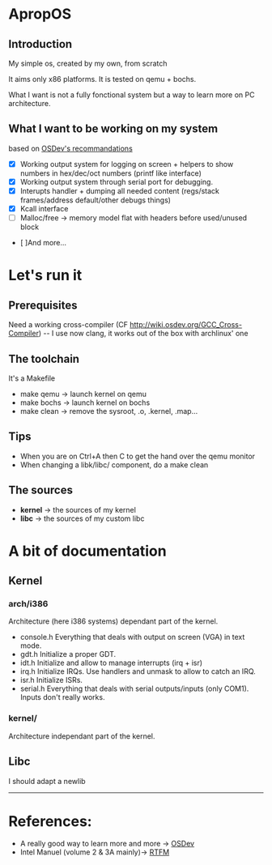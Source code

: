 # ApropOS
## Introduction 

My simple os, created by my own, from scratch

It aims only x86 platforms. It is tested on qemu + bochs.

What I want is not a fully fonctional system but a way to learn more on PC architecture. 

## What I want to be working on my system

based on [OSDev's recommandations](http://wiki.osdev.org/What_order_should_I_make_things_in)

- [x] Working output system for logging on screen + helpers to show numbers in hex/dec/oct numbers (printf like interface)
- [x] Working output system through serial port for debugging.
- [x] Interupts handler + dumping all needed content (regs/stack frames/address default/other debugs things)
- [x] Kcall interface
- [ ] Malloc/free -> memory model flat with headers before used/unused block
- [ ]And more...

# Let's run it
## Prerequisites

Need a working cross-compiler (CF http://wiki.osdev.org/GCC_Cross-Compiler)
-- I use now clang, it works out of the box with archlinux' one

## The toolchain

It's a Makefile
- make qemu -> launch kernel on qemu 
- make bochs -> launch kernel on bochs
- make clean -> remove the sysroot, .o, .kernel, .map...

## Tips 
- When you are on Ctrl+A then C to get the hand over the qemu monitor
- When changing a libk/libc/ component, do a make clean

## The sources

- **kernel** -> the sources of my kernel
- **libc** -> the sources of my custom libc

# A bit of documentation

## Kernel 

### arch/i386

Architecture (here i386 systems) dependant part of the kernel.

- console.h
  Everything that deals with output on screen (VGA) in text mode.
- gdt.h
  Initialize a proper GDT. 
- idt.h
  Initialize and allow to manage interrupts (irq + isr)
- irq.h 
  Initialize IRQs. 
  Use handlers and unmask to allow to catch an IRQ.
- isr.h 
  Initialize ISRs.
- serial.h
  Everything that deals with serial outputs/inputs (only COM1).
  Inputs don't really works.


### kernel/

Architecture independant part of the kernel.


## Libc 

I should adapt a newlib 

---------------
# References:
- A really good way to learn more and more -> [OSDev](http://wiki.osdev.org/)
- Intel Manuel (volume 2 & 3A mainly)-> [RTFM](https://software.intel.com/en-us/articles/intel-sdm)

